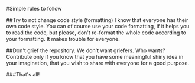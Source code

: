#Simple rules to follow

##Try to not change code style (formatting)
I know that everyone has their own code style. You can of course
use your code formatting, if it helps you to read the code, but please,
don't re-format the whole code according to your formatting. It makes
trouble for everyone.

##Don't grief the repository.
We don't want griefers. Who wants? Contribute
only if you know that you have some meaningful
shiny idea in your imagination, that you wish
to share with everyone for a good purpose.

###That's all!